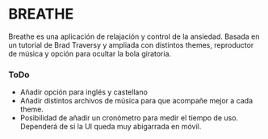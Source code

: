 # BREATHE

Breathe es una aplicación de relajación y control de la ansiedad. Basada en un tutorial de Brad Traversy y ampliada con distintos themes, reproductor de música y opción para ocultar la bola giratoria.

### ToDo

- Añadir opción para inglés y castellano
- Añadir distintos archivos de música para que acompañe mejor a cada theme.
- Posibilidad de añadir un cronómetro para medir el tiempo de uso. Dependerá de si la UI queda muy abigarrada en móvil.
